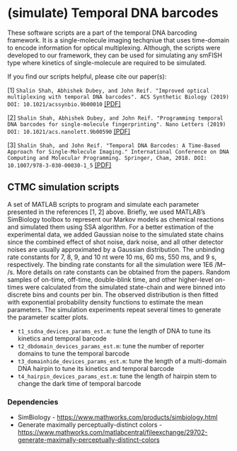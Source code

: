 # (simulate) Temporal DNA barcodes
These software scripts are a part of the temporal DNA barcoding framework. It is a single-molecule imaging techqniue that uses time-domain to encode information for optical multiplexing. Although, the scripts were developed to our framework, they can be used for simulating any smFISH type where kinetics of single-molecule are required to be simulated.

If you find our scripts helpful, please cite our paper(s):

[1] `Shalin Shah, Abhishek Dubey, and John Reif. "Improved optical multiplexing with temporal DNA barcodes". ACS Synthetic Biology (2019) DOI: 10.1021/acssynbio.9b00010` [[PDF]](https://pubs.acs.org/doi/10.1021/acssynbio.9b00010)

[2] `Shalin Shah, Abhishek Dubey, and John Reif. "Programming temporal DNA barcodes for single-molecule fingerprinting". Nano Letters (2019) DOI: 10.1021/acs.nanolett.9b00590` [[PDF]](https://pubs.acs.org/doi/10.1021/acs.nanolett.9b00590)

[3] `Shalin Shah, and John Reif. "Temporal DNA Barcodes: A Time-Based Approach for Single-Molecule Imaging." International Conference on DNA Computing and Molecular Programming. Springer, Cham, 2018. DOI: 10.1007/978-3-030-00030-1_5` [[PDF]](https://link.springer.com/content/pdf/10.1007%2F978-3-030-00030-1_5.pdf)

## CTMC simulation scripts

A set of MATLAB scripts to program and simulate each parameter presented in the references [1, 2] above. Briefly, we used MATLAB’s SimBiology toolbox to represent our Markov models as chemical reactions and simulated them using SSA algorithm. For a better estimation of the experimental data, we added Gaussian noise to the simulated state chains since the combined effect of shot noise, dark noise, and all other detector noises are usually approximated by a Gaussian distribution. The unbinding rate constants for 7, 8, 9, and 10 nt were 10 ms, 60 ms, 550 ms, and 9 s, respectively. The binding rate constants for all the simulation were 1E6 /M– /s. More details on rate constants can be obtained from the papers. Random samples of on-time, off-time, double-blink time, and other higher-level on-times were calculated from the simulated state-chain and were binned into discrete bins and counts per bin. The observed distribution is then fitted with exponential probability density functions to estimate the mean parameters. The simulation experiments repeat several times to generate the parameter scatter plots.

- `t1_ssdna_devices_params_est.m`: tune the length of DNA to tune its kinetics and temporal barcode
- `t2_dbdomain_devices_params_est.m`: tune the number of reporter domains to tune the temporal barcode
- `t3_domainhide_devices_params_est.m`: tune the length of a multi-domain DNA hairpin to tune its kinetics and temporal barcode
- `t4_hairpin_devices_params_est.m`: tune the length of hairpin stem to change the dark time of temporal barcode

### Dependencies
- SimBiology - https://www.mathworks.com/products/simbiology.html
- Generate maximally perceptually-distinct colors - https://www.mathworks.com/matlabcentral/fileexchange/29702-generate-maximally-perceptually-distinct-colors
